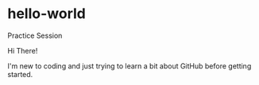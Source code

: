 # hello-world
Practice Session

Hi There!

I'm new to coding and just trying to learn a bit about GitHub before getting started.
